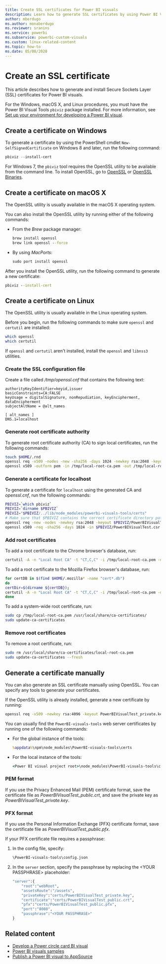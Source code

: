 ```yaml
---
title: Create SSL certificates for Power BI visuals
description: Learn how to generate SSL certificates by using Power BI Visual Tools in Windows, Mac, or Linux, or manually.
author: mberdugo
ms.author: monaberdugo
ms.reviewer: sranins
ms.service: powerbi
ms.subservice: powerbi-custom-visuals
ms.custom: linux-related-content
ms.topic: how-to
ms.date: 05/08/2020
---
```


# Create an SSL certificate

This article describes how to generate and install Secure Sockets Layer (SSL) certificates for Power BI visuals.

For the Windows, macOS X, and Linux procedures, you must have the Power BI Visual Tools `pbiviz` package installed. For more information, see [Set up your environment for developing a Power BI visual](./environment-setup.md).

## Create a certificate on Windows

To generate a certificate by using the PowerShell cmdlet `New-SelfSignedCertificate` on Windows 8 and later, run the following command:

```powershell
pbiviz --install-cert
```

For Windows 7, the `pbiviz` tool requires the OpenSSL utility to be available from the command line. To install OpenSSL, go to [OpenSSL](https://www.openssl.org) or [OpenSSL Binaries](https://wiki.openssl.org/index.php/Binaries).

## Create a certificate on macOS X

The OpenSSL utility is usually available in the macOS X operating system.

You can also install the OpenSSL utility by running either of the following commands:

- From the *Brew* package manager:
  
  ```cmd
  brew install openssl
  brew link openssl --force
  ```

- By using *MacPorts*:
  
  ```cmd
  sudo port install openssl
  ```

After you install the OpenSSL utility, run the following command to generate a new certificate:

```cmd
pbiviz --install-cert
```

## Create a certificate on Linux

The OpenSSL utility is usually available in the Linux operating system.

Before you begin, run the following commands to make sure `openssl` and `certutil` are installed:

```sh
which openssl
which certutil
```

If `openssl` and `certutil` aren't installed, install the `openssl` and `libnss3` utilities.

### Create the SSL configuration file

Create a file called */tmp/openssl.cnf* that contains the following text:

```
authorityKeyIdentifier=keyid,issuer
basicConstraints=CA:FALSE
keyUsage = digitalSignature, nonRepudiation, keyEncipherment, dataEncipherment
subjectAltName = @alt_names

[ alt_names ]
DNS.1=localhost
```

### Generate root certificate authority

To generate root certificate authority (CA) to sign local certificates, run the following commands:

```sh
touch $HOME/.rnd
openssl req -x509 -nodes -new -sha256 -days 1024 -newkey rsa:2048 -keyout /tmp/local-root-ca.key -out /tmp/local-root-ca.pem -subj "/C=US/CN=Local Root CA/O=Local Root CA"
openssl x509 -outform pem -in /tmp/local-root-ca.pem -out /tmp/local-root-ca.crt
```

### Generate a certificate for localhost 

To generate a certificate for `localhost` using the generated CA and *openssl.cnf*, run the following commands:

```sh
PBIVIZ=`which pbiviz`
PBIVIZ=`dirname $PBIVIZ`
PBIVIZ="$PBIVIZ/../lib/node_modules/powerbi-visuals-tools/certs"
# Make sure that $PBIVIZ contains the correct certificate directory path. ls $PBIVIZ should list 'blank' file.
openssl req -new -nodes -newkey rsa:2048 -keyout $PBIVIZ/PowerBIVisualTest_private.key -out $PBIVIZ/PowerBIVisualTest.csr -subj "/C=US/O=PowerBI Visuals/CN=localhost"
openssl x509 -req -sha256 -days 1024 -in $PBIVIZ/PowerBIVisualTest.csr -CA /tmp/local-root-ca.pem -CAkey /tmp/local-root-ca.key -CAcreateserial -extfile /tmp/openssl.cnf -out $PBIVIZ/PowerBIVisualTest_public.crt
```

### Add root certificates

To add a root certificate to the Chrome browser's database, run:

```sh
certutil -A -n "Local Root CA" -t "CT,C,C" -i /tmp/local-root-ca.pem -d sql:$HOME/.pki/nssdb
```

To add a root certificate to the Mozilla Firefox browser's database, run:

```sh
for certDB in $(find $HOME/.mozilla* -name "cert*.db")
do
certDir=$(dirname ${certDB});
certutil -A -n "Local Root CA" -t "CT,C,C" -i /tmp/local-root-ca.pem -d sql:${certDir}
done
```

To add a system-wide root certificate, run:

```sh
sudo cp /tmp/local-root-ca.pem /usr/local/share/ca-certificates/
sudo update-ca-certificates
```

### Remove root certificates

To remove a root certificate, run:

```sh
sudo rm /usr/local/share/ca-certificates/local-root-ca.pem
sudo update-ca-certificates --fresh
```

## Generate a certificate manually

You can also generate an SSL certificate manually using OpenSSL. You can specify any tools to generate your certificates.

If the OpenSSL utility is already installed, generate a new certificate by running:

```cmd
openssl req -x509 -newkey rsa:4096 -keyout PowerBIVisualTest_private.key -out PowerBIVisualTest_public.crt -days 365
```

You can usually find the `PowerBI-visuals-tools` web server certificates by running one of the following commands:

- For the global instance of the tools:
  
  ```cmd
  %appdata%\npm\node_modules\PowerBI-visuals-tools\certs
  ```

- For the local instance of the tools:
  
  ```cmd
  <Power BI visual project root>\node_modules\PowerBI-visuals-tools\certs
  ```

### PEM format

If you use the Privacy Enhanced Mail (PEM) certificate format, save the certificate file as *PowerBIVisualTest_public.crt*, and save the private key as *PowerBIVisualTest_private.key*.

### PFX format

If you use the Personal Information Exchange (PFX) certificate format, save the certificate file as *PowerBIVisualTest_public.pfx*.

If your PFX certificate file requires a passphrase:

1. In the config file, specify:
   
   ```cmd
   \PowerBI-visuals-tools\config.json
   ```
   
1. In the `server` section, specify the passphrase by replacing the \<YOUR PASSPHRASE> placeholder:

    ```cmd
    "server":{
        "root":"webRoot",
        "assetsRoute":"/assets",
        "privateKey":"certs/PowerBIVisualTest_private.key",
        "certificate":"certs/PowerBIVisualTest_public.crt",
        "pfx":"certs/PowerBIVisualTest_public.pfx",
        "port":"8080",
        "passphrase":"<YOUR PASSPHRASE>"
    }
    ```

## Related content
- [Develop a Power circle card BI visual](develop-circle-card.md)
- [Power BI visuals samples](samples.md)
- [Publish a Power BI visual to AppSource](office-store.md)

